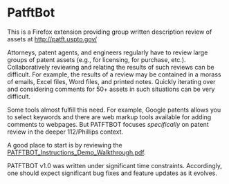 # PatftBot
This is a Firefox extension providing group written description review of assets at http://patft.uspto.gov/

Attorneys, patent agents, and engineers regularly have to review large groups of patent assets (e.g., for licensing, for purchase, etc.).  Collaboratively reviewing and relating the results of such reviews can be difficult.  For example, the results of a review may be contained in a morass of emails, Excel files, Word files, and printed notes.  Quickly iterating over and considering comments for 50+ assets in such situations can be very difficult.

Some tools almost fulfill this need.  For example, Google patents allows you to select keywords and there are web markup tools available for adding comments to webpages.  But PATFTBOT focuses *specifically* on patent review in the deeper 112/Phillips context.

A good place to start is by reviewing the [PATFTBOT_Instructions_Demo_Walkthrough.pdf](PATFTBOT_Instructions_Demo_Walkthrough.pdf).

PATFTBOT v1.0 was written under significant time constraints.  Accordingly, one should expect significant bug fixes and feature updates as it evolves.
